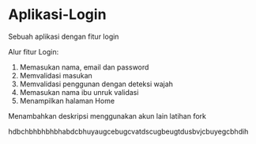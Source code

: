 # Aplikasi-Login
Sebuah aplikasi dengan fitur login

Alur fitur Login:
1. Memasukan nama, email dan password
2. Memvalidasi masukan
3. Memvalidasi penggunan dengan deteksi wajah
4. Memasukan nama ibu unruk validasi
5. Menampilkan halaman Home

Menambahkan deskripsi menggunakan akun lain 
latihan fork

hdbchbhbhbhbhabdcbhuyaugcebugcvatdscugbeugtdusbvjcbuyegcbhdih

